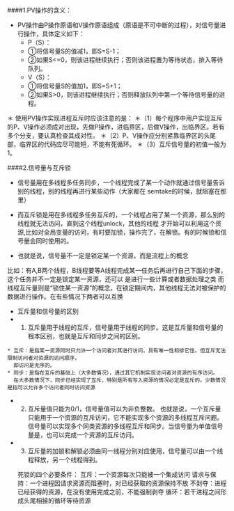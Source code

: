 ####1.PV操作的含义：
* PV操作由P操作原语和V操作原语组成（原语是不可中断的过程），对信号量进行操作，具体定义如下：
   * P（S）：
    * ①将信号量S的值减1，即S=S-1；
    * ②如果S<=0，则该进程继续执行；否则该进程置为等待状态，排入等待队列。
   * V（S）：
    * ①将信号量S的值加1，即S=S+1；
    * ②如果S>0，则该进程继续执行；否则释放队列中第一个等待信号量的进程。

＊ 使用PV操作实现进程互斥时应该注意的是：
 ＊（1）每个程序中用户实现互斥的P、V操作必须成对出现，先做P操作，进临界区，后做V操作，出临界区。若有多个分支，要认真检查其成对性。
 ＊（2）P、V操作应分别紧靠临界区的头尾部，临界区的代码应尽可能短，不能有死循环。
 ＊（3）互斥信号量的初值一般为1。
  
  
####2.信号量与互斥锁
* 信号量用在多线程多任务同步，一个线程完成了某一个动作就通过信号量告诉别的线程，别的线程再进行某些动作（大家都在
  semtake的时候，就阻塞在那里）

* 而互斥锁是用在多线程多任务互斥的，一个线程占用了某一个资源，那么别的线程就无法访问，直到这个线程unlock，其他的线程
才开始可以利用这个资源,比如对全局变量的访问，有时要加锁，操作完了，在解锁。有的时候锁和信号量会同时使用的。

* 也就是说，信号量不一定是锁定某一个资源，而是流程上的概念

>
 比如：有A,B两个线程，B线程要等A线程完成某一任务后再进行自己下面的步骤，这个任务并不一定是锁定某一资源，还可以
 是进行一些计算或者数据处理之类
 而线程互斥量则是“锁住某一资源”的概念，在锁定期间内，其他线程无法对被保护的数据进行操作。在有些情况下两者可以互换

* 互斥量和信号量的区别
 * 1. 互斥量用于线程的互斥，信号量用于线程的同步。这是互斥量和信号量的根本区别，也就是互斥和同步之间的区别。
    
  >
    * 互斥：是指某一资源同时只允许一个访问者对其进行访问，具有唯一性和排它性。但互斥无法限制访问者对资源的访问顺序，
      即访问是无序的。
    * 同步：是指在互斥的基础上（大多数情况），通过其它机制实现访问者对资源的有序访问。
      在大多数情况下，同步已经实现了互斥，特别是所有写入资源的情况必定是互斥的。少数情况是指可以允许多个访问者同时访问资源

 * 2. 互斥量值只能为0/1，信号量值可以为非负整数。
  也就是说，一个互斥量只能用于一个资源的互斥访问，它不能实现多个资源的多线程互斥问题。
  信号量可以实现多个同类资源的多线程互斥和同步。当信号量为单值信号量是，也可以完成一个资源的互斥访问。

 * 3. 互斥量的加锁和解锁必须由同一线程分别对应使用，信号量可以由一个线程释放，另一个线程得到。

   > 
    死锁的四个必要条件：
    互斥：一个资源每次只能被一个集成访问
    请求与保持：一个进程因请求资源而阻塞时，对已经获取的资源保持不放
    不剥夺：进程已经获得的资源，在没有使用完成之前，不能强制剥夺
    循环：若干进程之间形成头尾相接的循环等待资源
